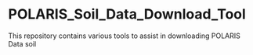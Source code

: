 # POLARIS_Soil_Data_Download_Tool
This repository contains various tools to assist in downloading POLARIS Data soil
